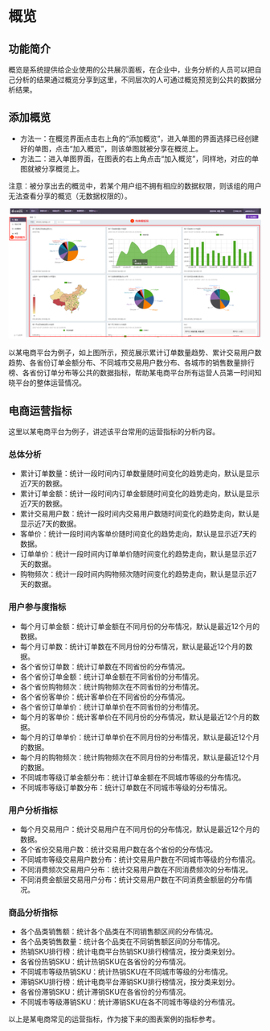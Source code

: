 # 概览

## 功能简介

概览是系统提供给企业使用的公共展示面板，在企业中，业务分析的人员可以把自己分析的结果通过概览分享到这里，不同层次的人可通过概览预览到公共的数据分析结果。

## 添加概览
* 方法一：在概览界面点击右上角的“添加概览”，进入单图的界面选择已经创建好的单图，点击“加入概览”，则该单图就被分享在概览上。
* 方法二：进入单图界面，在图表的右上角点击“加入概览”，同样地，对应的单图就被分享概览上。

注意：被分享出去的概览中，若某个用户组不拥有相应的数据权限，则该组的用户无法查看分享的概览（无数据权限的）。

![](/assets/gl/1.png)

以某电商平台为例子，如上图所示，预览展示累计订单数量趋势、累计交易用户数趋势、各省份订单金额分布、不同城市交易用户数分布、各城市的销售数量排行榜、各省份订单分布等公共的数据指标，帮助某电商平台所有运营人员第一时间知晓平台的整体运营情况。

## 电商运营指标

这里以某电商平台为例子，讲述该平台常用的运营指标的分析内容。

### **总体分析**

* 累计订单数量：统计一段时间内订单数量随时间变化的趋势走向，默认是显示近7天的数据。
* 累计订单金额：统计一段时间内订单金额随时间变化的趋势走向，默认是显示近7天的数据。
* 累计交易用户数：统计一段时间内交易用户数随时间变化的趋势走向，默认是显示近7天的数据。
* 客单价：统计一段时间内客单价随时间变化的趋势走向，默认是显示近7天的数据。
* 订单单价：统计一段时间内订单单价随时间变化的趋势走向，默认是显示近7天的数据。
* 购物频次：统计一段时间内购物频次随时间变化的趋势走向，默认是显示近7天的数据。

### **用户参与度指标**

* 每个月订单金额：统计订单金额在不同月份的分布情况，默认是最近12个月的数据。
* 每个月订单数：统计订单数在不同月份的分布情况，默认是最近12个月的数据。
* 各个省份订单数：统计订单数在不同省份的分布情况。
* 各个省份订单金额：统计订单金额在不同省份的分布情况。
* 各个省份购物频次：统计购物频次在不同省份的分布情况。
* 各个省份客单价：统计客单价在不同省份的分布情况。
* 各个省份订单单价：统计订单单价在不同省份的分布情况。
* 每个月的客单价：统计客单价在不同月份的分布情况，默认是最近12个月的数据。
* 每个月的订单单价：统计订单单价在不同月份的分布情况，默认是最近12个月的数据。
* 每个月的购物频次：统计购物频次在不同月份的分布情况，默认是最近12个月的数据。
* 不同城市等级订单金额分布：统计订单金额在不同城市等级的分布情况。
* 不同城市等级订单数分布：统计订单数在不同城市等级的分布情况。


### **用户分析指标**

* 每个月交易用户：统计交易用户在不同月份的分布情况，默认是最近12个月的数据。
* 各个省份交易用户数：统计交易用户数在各个省份的分布情况。
* 不同城市等级交易用户数分布：统计交易用户数在不同城市等级的分布情况。
* 不同消费频次交易用户分布：统计交易用户数在不同消费频次的分布情况。
* 不同消费金额层交易用户分布：统计交易用户数在不同消费金额层的分布情况。

### **商品分析指标**

* 各个品类销售额：统计各个品类在不同销售额区间的分布情况。
* 各个品类销售数量：统计各个品类在不同销售额区间的分布情况。
* 热销SKU排行榜：统计电商平台热销SKU排行榜情况，按分类来划分。
* 各省份热销SKU：统计热销SKU在各省份的分布情况。
* 不同城市等级热销SKU：统计热销SKU在不同城市等级的分布情况。
* 滞销SKU排行榜：统计电商平台滞销SKU排行榜情况，按分类来划分。
* 各省份滞销SKU：统计滞销SKU在各省份的分布情况。
* 不同城市等级滞销SKU：统计滞销SKU在各不同城市等级的分布情况。

以上是某电商常见的运营指标，作为接下来的图表案例的指标参考。

